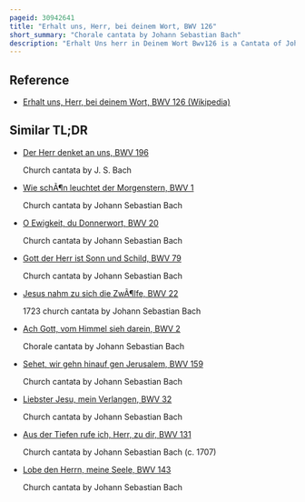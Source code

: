 ```yaml
---
pageid: 30942641
title: "Erhalt uns, Herr, bei deinem Wort, BWV 126"
short_summary: "Chorale cantata by Johann Sebastian Bach"
description: "Erhalt Uns herr in Deinem Wort Bwv126 is a Cantata of Johann sebastian Bach for a Lutheran Church. He composed the Chorale Cantata for the sunday Sexagesimae at Leipzig in 1725 the second Sunday before Lent and then performed it on 4 february 1725. It is based on the Hymn Erhalt uns Herr Bei Deinem Wort published by Martin Luther in 1542. The Hymn Text at Bach's Time also included two Stanzas by Justus Jonas and Luther's 'Verleih uns Frieden Gnädiglich'."
---
```


## Reference

- [Erhalt uns, Herr, bei deinem Wort, BWV 126 (Wikipedia)](https://en.wikipedia.org/?curid=30942641)

## Similar TL;DR

- [Der Herr denket an uns, BWV 196](/tldr/en/der-herr-denket-an-uns-bwv-196)

  Church cantata by J. S. Bach

- [Wie schÃ¶n leuchtet der Morgenstern, BWV 1](/tldr/en/wie-schon-leuchtet-der-morgenstern-bwv-1)

  Church cantata by Johann Sebastian Bach

- [O Ewigkeit, du Donnerwort, BWV 20](/tldr/en/o-ewigkeit-du-donnerwort-bwv-20)

  Church cantata by Johann Sebastian Bach

- [Gott der Herr ist Sonn und Schild, BWV 79](/tldr/en/gott-der-herr-ist-sonn-und-schild-bwv-79)

  Church cantata by Johann Sebastian Bach

- [Jesus nahm zu sich die ZwÃ¶lfe, BWV 22](/tldr/en/jesus-nahm-zu-sich-die-zwolfe-bwv-22)

  1723 church cantata by Johann Sebastian Bach

- [Ach Gott, vom Himmel sieh darein, BWV 2](/tldr/en/ach-gott-vom-himmel-sieh-darein-bwv-2)

  Chorale cantata by Johann Sebastian Bach

- [Sehet, wir gehn hinauf gen Jerusalem, BWV 159](/tldr/en/sehet-wir-gehn-hinauf-gen-jerusalem-bwv-159)

  Church cantata by Johann Sebastian Bach

- [Liebster Jesu, mein Verlangen, BWV 32](/tldr/en/liebster-jesu-mein-verlangen-bwv-32)

  Church cantata by Johann Sebastian Bach

- [Aus der Tiefen rufe ich, Herr, zu dir, BWV 131](/tldr/en/aus-der-tiefen-rufe-ich-herr-zu-dir-bwv-131)

  Church cantata by Johann Sebastian Bach (c. 1707)

- [Lobe den Herrn, meine Seele, BWV 143](/tldr/en/lobe-den-herrn-meine-seele-bwv-143)

  Church cantata by Johann Sebastian Bach
